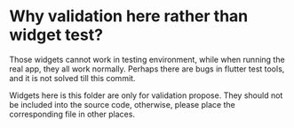 # Why validation here rather than widget test?

Those widgets cannot work in testing environment, while when running the real
app, they all work normally. Perhaps there are bugs in flutter test tools, and
it is not solved till this commit.

Widgets here is this folder are only for validation propose. They should not be
included into the source code, otherwise, please place the corresponding file in
other places.
